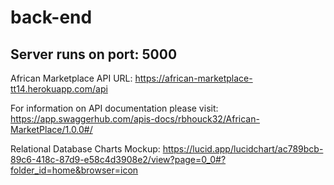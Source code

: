 # back-end

## Server runs on port: 5000

African Marketplace API URL:
https://african-marketplace-tt14.herokuapp.com/api

For information on API documentation please visit:
https://app.swaggerhub.com/apis-docs/rbhouck32/African-MarketPlace/1.0.0#/

Relational Database Charts Mockup:
https://lucid.app/lucidchart/ac789bcb-89c6-418c-87d9-e58c4d3908e2/view?page=0_0#?folder_id=home&browser=icon
